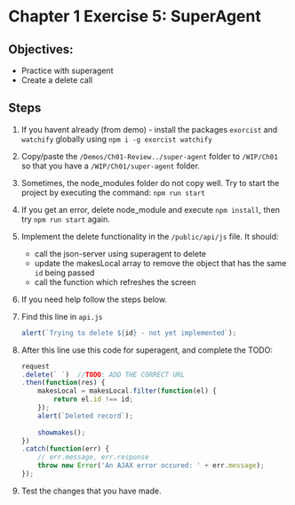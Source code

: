 # Chapter 1 Exercise 5: SuperAgent

## Objectives:
* Practice with superagent
* Create a delete call

## Steps

1. If you havent already (from demo) - install the packages `exorcist` and `watchify` globally using 
    ```npm i -g exorcist watchify```

1. Copy/paste the `/Demos/Ch01-Review../super-agent` folder to `/WIP/Ch01` so that you have a `/WIP/Ch01/super-agent` folder.

1. Sometimes, the node_modules folder do not copy well. Try to start the project by executing the command: `npm run start`

1. If you get an error, delete node_module and execute `npm install`, then try `npm run start` again.

1. Implement the delete functionality in the `/public/api/js` file. It should:
    * call the json-server using superagent to delete
    * update the makesLocal array to remove the object that has the same `id` being passed
    * call the function which refreshes the screen

1. If you need help follow the steps below.

1. Find this line in `api.js`
    ``` javascript
    alert(`Trying to delete ${id} - not yet implemented`);
    ```
1. After this line use this code for superagent, and complete the TODO:
    ``` javascript
    request
    .delete(` `)  //TODO: ADD THE CORRECT URL
    .then(function(res) {
        makesLocal = makesLocal.filter(function(el) {
            return el.id !== id;
        });
        alert(`Deleted record`);
        
        showmakes();
    })
    .catch(function(err) {
        // err.message, err.response
        throw new Error('An AJAX error occured: ' + err.message);
    });
    ```

1. Test the changes that you have made. 
